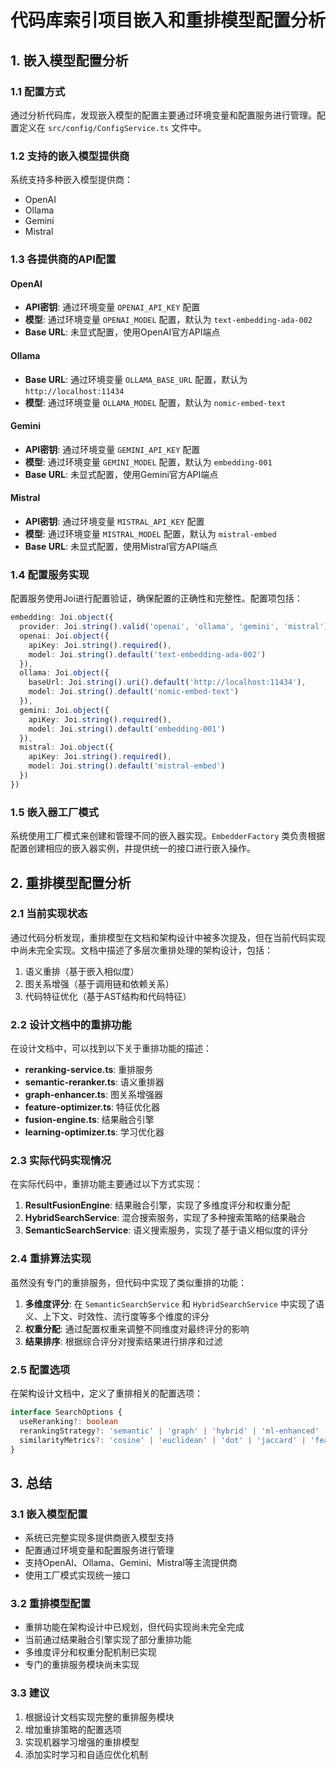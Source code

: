 # 代码库索引项目嵌入和重排模型配置分析

## 1. 嵌入模型配置分析

### 1.1 配置方式

通过分析代码库，发现嵌入模型的配置主要通过环境变量和配置服务进行管理。配置定义在 `src/config/ConfigService.ts` 文件中。

### 1.2 支持的嵌入模型提供商

系统支持多种嵌入模型提供商：
- OpenAI
- Ollama
- Gemini
- Mistral

### 1.3 各提供商的API配置

#### OpenAI
- **API密钥**: 通过环境变量 `OPENAI_API_KEY` 配置
- **模型**: 通过环境变量 `OPENAI_MODEL` 配置，默认为 `text-embedding-ada-002`
- **Base URL**: 未显式配置，使用OpenAI官方API端点

#### Ollama
- **Base URL**: 通过环境变量 `OLLAMA_BASE_URL` 配置，默认为 `http://localhost:11434`
- **模型**: 通过环境变量 `OLLAMA_MODEL` 配置，默认为 `nomic-embed-text`

#### Gemini
- **API密钥**: 通过环境变量 `GEMINI_API_KEY` 配置
- **模型**: 通过环境变量 `GEMINI_MODEL` 配置，默认为 `embedding-001`
- **Base URL**: 未显式配置，使用Gemini官方API端点

#### Mistral
- **API密钥**: 通过环境变量 `MISTRAL_API_KEY` 配置
- **模型**: 通过环境变量 `MISTRAL_MODEL` 配置，默认为 `mistral-embed`
- **Base URL**: 未显式配置，使用Mistral官方API端点

### 1.4 配置服务实现

配置服务使用Joi进行配置验证，确保配置的正确性和完整性。配置项包括：

```typescript
embedding: Joi.object({
  provider: Joi.string().valid('openai', 'ollama', 'gemini', 'mistral').default('openai'),
  openai: Joi.object({
    apiKey: Joi.string().required(),
    model: Joi.string().default('text-embedding-ada-002')
  }),
  ollama: Joi.object({
    baseUrl: Joi.string().uri().default('http://localhost:11434'),
    model: Joi.string().default('nomic-embed-text')
  }),
  gemini: Joi.object({
    apiKey: Joi.string().required(),
    model: Joi.string().default('embedding-001')
  }),
  mistral: Joi.object({
    apiKey: Joi.string().required(),
    model: Joi.string().default('mistral-embed')
  })
})
```

### 1.5 嵌入器工厂模式

系统使用工厂模式来创建和管理不同的嵌入器实现。`EmbedderFactory` 类负责根据配置创建相应的嵌入器实例，并提供统一的接口进行嵌入操作。

## 2. 重排模型配置分析

### 2.1 当前实现状态

通过代码分析发现，重排模型在文档和架构设计中被多次提及，但在当前代码实现中尚未完全实现。文档中描述了多层次重排处理的架构设计，包括：

1. 语义重排（基于嵌入相似度）
2. 图关系增强（基于调用链和依赖关系）
3. 代码特征优化（基于AST结构和代码特征）

### 2.2 设计文档中的重排功能

在设计文档中，可以找到以下关于重排功能的描述：

- **reranking-service.ts**: 重排服务
- **semantic-reranker.ts**: 语义重排器
- **graph-enhancer.ts**: 图关系增强器
- **feature-optimizer.ts**: 特征优化器
- **fusion-engine.ts**: 结果融合引擎
- **learning-optimizer.ts**: 学习优化器

### 2.3 实际代码实现情况

在实际代码中，重排功能主要通过以下方式实现：

1. **ResultFusionEngine**: 结果融合引擎，实现了多维度评分和权重分配
2. **HybridSearchService**: 混合搜索服务，实现了多种搜索策略的结果融合
3. **SemanticSearchService**: 语义搜索服务，实现了基于语义相似度的评分

### 2.4 重排算法实现

虽然没有专门的重排服务，但代码中实现了类似重排的功能：

1. **多维度评分**: 在 `SemanticSearchService` 和 `HybridSearchService` 中实现了语义、上下文、时效性、流行度等多个维度的评分
2. **权重分配**: 通过配置权重来调整不同维度对最终评分的影响
3. **结果排序**: 根据综合评分对搜索结果进行排序和过滤

### 2.5 配置选项

在架构设计文档中，定义了重排相关的配置选项：

```typescript
interface SearchOptions {
  useReranking?: boolean
  rerankingStrategy?: 'semantic' | 'graph' | 'hybrid' | 'ml-enhanced'
  similarityMetrics?: 'cosine' | 'euclidean' | 'dot' | 'jaccard' | 'feature-based'
}
```

## 3. 总结

### 3.1 嵌入模型配置
- 系统已完整实现多提供商嵌入模型支持
- 配置通过环境变量和配置服务进行管理
- 支持OpenAI、Ollama、Gemini、Mistral等主流提供商
- 使用工厂模式实现统一接口

### 3.2 重排模型配置
- 重排功能在架构设计中已规划，但代码实现尚未完全完成
- 当前通过结果融合引擎实现了部分重排功能
- 多维度评分和权重分配机制已实现
- 专门的重排服务模块尚未实现

### 3.3 建议
1. 根据设计文档实现完整的重排服务模块
2. 增加重排策略的配置选项
3. 实现机器学习增强的重排模型
4. 添加实时学习和自适应优化机制